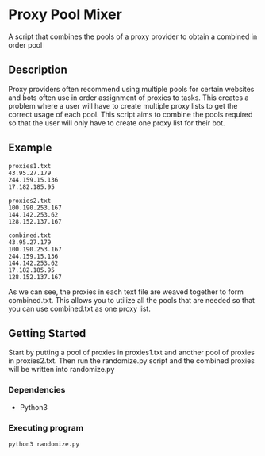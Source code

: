 # Proxy Pool Mixer

A script that combines the pools of a proxy provider to obtain a combined in order pool

## Description

Proxy providers often recommend using multiple pools for certain websites and bots often use in order assignment of proxies to tasks. This creates a problem where a user will have to create multiple proxy lists to get the correct usage of each pool. This script aims to combine the pools required so that the user will only have to create one proxy list for their bot.

## Example
```
proxies1.txt
43.95.27.179
244.159.15.136
17.182.185.95
```
```
proxies2.txt
100.190.253.167
144.142.253.62
128.152.137.167
```
```
combined.txt
43.95.27.179
100.190.253.167
244.159.15.136
144.142.253.62
17.182.185.95
128.152.137.167
```
As we can see, the proxies in each text file are weaved together to form combined.txt. This allows you to utilize all the pools that are needed so that you can use combined.txt as one proxy list.
## Getting Started
Start by putting a pool of proxies in proxies1.txt and another pool of proxies in proxies2.txt. Then run the randomize.py script and the combined proxies will be written into randomize.py
### Dependencies

* Python3

### Executing program

```
python3 randomize.py
```
